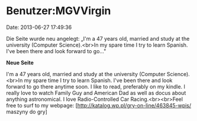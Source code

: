 Benutzer:MGVVirgin
==================

Date: 2013-06-27 17:49:36

Die Seite wurde neu angelegt: „I\'m a 47 years old, married and study at
the university (Computer Science).\<br\>In my spare time I try to learn
Spanish. I\'ve been there and look forward to go..."

**Neue Seite**

<div>

I\'m a 47 years old, married and study at the university (Computer
Science).\<br\>In my spare time I try to learn Spanish. I\'ve been there
and look forward to go there anytime soon. I like to read, preferably on
my kindle. I really love to watch Family Guy and American Dad as well as
docus about anything astronomical. I love Radio-Controlled Car
Racing.\<br\>\<br\>Feel free to surf to my webpage:
\[http://katalog.wp.pl/gry-on-line/463845-wpis/ maszyny do gry\]

</div>
